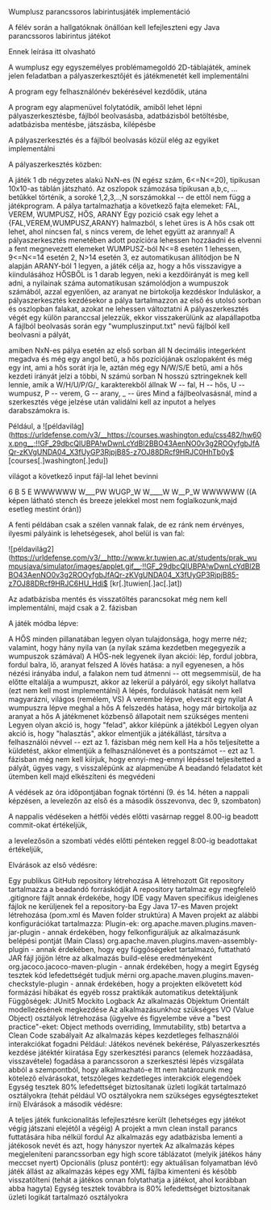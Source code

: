 Wumplusz parancssoros labirintusjáték implementáció

A félév során a hallgatóknak önállóan kell lefejleszteni egy Java parancssoros labirintus játékot

Ennek leírása itt olvasható

A wumplusz egy egyszemélyes problémamegoldó 2D-táblajáték, aminek jelen feladatban a pályaszerkesztőjét és játékmenetét kell implementálni

A program egy felhasználónév bekérésével kezdődik, utána

A program egy alapmenüvel folytatódik, amiből lehet lépni pályaszerkesztésbe, fájlból beolvasásba, adatbázisból betöltésbe, adatbázisba mentésbe, játszásba, kilépésbe

A pályaszerkesztés és a fájlból beolvasás közül elég az egyiket implementálni

A pályaszerkesztés közben:

A játék 1 db négyzetes alakú NxN-es (N egész szám, 6<=N<=20), tipikusan 10x10-as táblán játszható.
Az oszlopok számozása tipikusan a,b,c, ... betûkkel történik, a soroké 1,2,3,..,N sorszámokkal -- de ettõl nem függ a játékprogram.
A pálya tartalmazhatja a következő fajta elemeket: FAL, VEREM, WUMPUSZ, HŐS, ARANY
Egy pozició csak egy lehet a {FAL,VEREM,WUMPUSZ,ARANY} halmazból, s lehet üres is
A hős csak ott lehet, ahol nincsen fal, s nincs verem, de lehet együtt az arannyal!
A pályaszerkesztés menetében adott pozícióra lehessen hozzáadni és elvenni a fent megnevezett elemeket
WUMPUSZ-ból N<=8 esetén 1 lehessen, 9<=N<=14 esetén 2, N>14 esetén 3, ez automatikusan állítódjon be N alapján
ARANY-ból 1 legyen, a játék célja az, hogy a hős visszavigye a kiindulásához
HŐSBŐL is 1 darab legyen, neki a kezdőirányát is meg kell adni, a nyilainak száma automatikusan számolódjon a wumpuszok számából, azzal egyenlően, az aranyat ne birtokolja kezdéskor
Induláskor, a pályaszerkesztés kezdésekor a pálya tartalmazzon az első és utolsó sorban és oszlopban falakat, azokat ne lehessen változtatni
A pályaszerkesztés végét egy külön paranccsal jelezzük, ekkor visszakerülünk az alapállapotba
A fájlból beolvasás során egy "wumpluszinput.txt" nevű fájlból kell beolvasni a pályát,

amiben NxN-es pálya esetén
az első sorban áll
N decimális integerként megadva és még
egy angol betű, a hős pozíciójának oszlopaként és még
egy int, ami a hős sorát írja le, aztán még
egy N/W/S/E betű, ami a hős kezdeti irányát jelzi
a többi, N számú sorban N hosszú sztringeknek kell lennie, amik a W/H/U/P/G/_ karakterekből állnak
W -- fal, H -- hős, U -- wumpusz, P -- verem, G -- arany, _ -- üres
Mind a fájlbeolvasásnál, mind a szerkesztés vége jelzése után validálni kell az inputot a helyes darabszámokra is.

Például, a ![példavilág](https://urldefense.com/v3/__https://courses.washington.edu/css482/hw60x.png__;!!GF_29dbcQIUBPA!wDwnLcYdBl2BBO43AenNO0v3g2ROOyfgbJfAQr-zKVgUNDA04_X3fUyGP3RjpjB85-z7OJ88DRcf9HRJC0HhTb0y$ [courses[.]washington[.]edu])

világot a következő input fájl-lal lehet bevinni

6 B 5 E
WWWWWW
W___PW
WUGP_W
W____W
W__P_W
WWWWWW
((A képen látható stench és breeze jelekkel most nem foglalkozunk,majd esetleg mestint órán))

A fenti példában csak a szélen vannak falak, de ez ránk nem érvényes, ilyesmi pályáink is lehetségesek, ahol belül is van fal:

![példavilág2](https://urldefense.com/v3/__http://www.kr.tuwien.ac.at/students/prak_wumpusjava/simulator/images/applet.gif__;!!GF_29dbcQIUBPA!wDwnLcYdBl2BBO43AenNO0v3g2ROOyfgbJfAQr-zKVgUNDA04_X3fUyGP3RjpjB85-z7OJ88DRcf9HRJC6HU_Hdi$ [kr[.]tuwien[.]ac[.]at])

Az adatbázisba mentés és visszatöltés parancsokat még nem kell implementálni, majd csak a 2. fázisban

A játék módba lépve:

A HŐS minden pillanatában legyen olyan tulajdonsága, hogy merre néz; valamint, hogy hány nyila van (a nyilak száma kezdetben megegyezik a wumpuszok számával)
A HŐS-nek legyenek ilyan akciói: lép, fordul jobbra, fordul balra, lő, aranyat felszed
A lövés hatása: a nyíl egyenesen, a hős nézési irányába indul, a falakon nem tud átmenni -- ott megsemmisül, de ha előtte eltalálja a wumpuszt,
akkor az lekerül a pályáról, egy sikolyt hallatva (ezt nem kell most implementálni)
A lépés, fordulások hatását nem kell magyarázni, világos (remélem, VS)
A verembe lépve, elveszit egy nyilat
A wumpuszra lépve meghal a hős
A felszedés hatása, hogy már birtokolja az aranyat a hős
A játékmenet közbenső állapotait nem szükséges menteni
Legyen olyan akció is, hogy "felad", akkor kilépünk a játékból
Legyen olyan akció is, hogy "halasztás", akkor elmentjük a játékállást, társítva a felhasználói névvel -- ezt az 1. fázisban még nem kell
Ha a hős teljesítette a küldetést, akkor
elmentjük a felhasználónevet és a pontszámot -- ezt az 1. fázisban még nem kell
kiírjuk, hogy ennyi-meg-ennyi lépéssel teljesítetted a pályát, ügyes vagy, s visszalépünk az alapmenübe
A beadandó feladatot két ütemben kell majd elkészíteni és megvédeni

A védések az óra idõpontjában fognak történni (9. és 14. héten a nappali képzésen, a levelezőn az első és a második összevonva, dec 9, szombaton)

A nappalis védéseken a hétfői védés előtti vasárnap reggel 8.00-ig beadott commit-okat értékeljük,

a levelezősön a szombati védés előtti pénteken reggel 8:00-ig beadottakat értékeljük,

Elvárások az elsõ védésre:

Egy publikus GitHub repository létrehozása
A létrehozott Git repository tartalmazza a beadandó forráskódját
A repository tartalmaz egy megfelelõ .gitignore fájlt annak érdekébe, hogy IDE vagy Maven specifikus ideiglenes fájlok ne kerüljenek fel a repository-ba
Egy Java 17-es Maven projekt létrehozása (pom.xml és Maven folder struktúra)
A Maven projekt az alábbi konfigurációkat tartalmazza:
Plugin-ek:
org.apache.maven.plugins.maven-jar-plugin - annak érdekében, hogy felkonfiguráljuk az alkalmazásunk belépési pontját (Main Class)
org.apache.maven.plugins.maven-assembly-plugin - annak érdekében, hogy egy függõségeket tartalmazó, futtatható JAR fájl jöjjön létre az alkalmazás build-elése eredményeként
org.jacoco.jacoco-maven-plugin - annak érdekében, hogy a megírt Egység tesztek kód lefedettségét tudjuk mérni
org.apache.maven.plugins.maven-checkstyle-plugin - annak érdekében, hogy a projekten elkövetett kód formázási hibákat és egyéb rossz praktikák automatikus detektáljunk
Függõségek:
JUnit5
Mockito
Logback
Az alkalmazás Objektum Orientált modellezésének megkezdése
Az alkalmazásunkhoz szükséges VO (Value Object) osztályok létrehozása
(ügyelve és figyelembe véve a "best practice"-eket: Object methods overriding, Immutability, stb)
betartva a Clean Code szabályait
Az alkalmazás képes kezdetleges felhasználói interakciókat fogadni
Például:
Játékos nevének bekérése,
Pályaszerkesztés kezdése
játéktér kiiratása
Egy szerkesztési parancs (elemek hozzáadása, visszavétele) fogadása a parancssoron
a szerkesztési lépés vizsgálata abból a szempontból, hogy alkalmazható-e
Itt nem határozunk meg kötelezõ elvárásokat, tetszõleges kezdetleges interakciók elegendõek
Egység tesztek 80% lefedettséget biztosítanak üzleti logikát tartalmazó osztályokra (tehát például VO osztályokra nem szükséges egységteszteket írni)
Elvárások a második védésre:

A teljes játék funkcionalitás lefejlesztésre került (lehetséges egy játékot végig játszani elejétõl a végéig)
A projekt a mvn clean install parancs futtatására hiba nélkül fordul
Az alkalmazás egy adatbázisba lementi a játékosok nevét és azt, hogy hányszor nyertek
Az alkalmazás képes megjeleníteni parancssorban egy high score táblázatot (melyik játékos hány meccset nyert)
Opcionális (plusz pontért): egy aktuálisan folyamatban lévõ játék állást az alkalmazás képes egy XML fájlba kimenteni és késõbb visszatölteni (tehát a játékos onnan folytathatja a játékot, ahol korábban abba hagyta)
Egység tesztek továbbra is 80% lefedettséget biztosítanak üzleti logikát tartalmazó osztályokra

